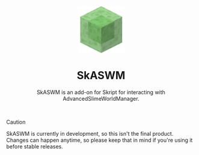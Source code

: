 <p align="center"><img width=125px src="./public/SlimeBlock.png"></p>  
<h1 align="center">SkASWM</h1>
<p align="center">SkASWM is an add-on for Skript for interacting with AdvancedSlimeWorldManager.</p>  

<br>

> [!CAUTION]
> SkASWM is currently in development, so this isn't the final product. Changes can happen anytime, so please keep that in mind if you're using it before stable releases.